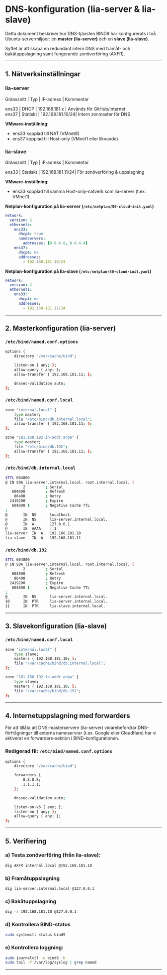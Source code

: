 # DNS-konfiguration (lia-server & lia-slave)

Detta dokument beskriver hur DNS-tjänsten BIND9 har konfigurerats i två Ubuntu-servermiljöer: en **master (lia-server)** och en **slave (lia-slave)**.

Syftet är att skapa en redundant intern DNS med framåt- och bakåtuppslagning samt fungerande zonöverföring (AXFR).

---

## 1. Nätverksinställningar

### lia-server
 Gränssnitt | Typ       | IP-adress       | Kommentar                      

 ens33      | DHCP      | 192.168.181.x    | Används för GitHub/internet    
 ens37      | Statiskt  | 192.168.181.10/24| Intern zonmaster för DNS 

**VMware-inställning:**
- ens33 kopplad till NAT (VMnet8)
- ens37 kopplad till Host-only (VMnet1 eller liknande)

### lia-slave
 Gränssnitt | Typ       | IP-adress       | Kommentar                      

 ens33      | Statiskt  | 192.168.181.11/24| För zonöverföring & uppslagning

**VMware-inställning:**
- ens33 kopplad till samma Host-only-nätverk som lia-server (t.ex. VMnet1)

**Netplan-konfiguration på lia-server (`/etc/netplan/50-cloud-init.yaml`)**
```yaml
network:
  version: 2
  ethernets:
    ens33:
      dhcp4: true
      nameservers:
        addresses: [8.8.8.8, 8.8.4.4]
    ens37:
      dhcp4: no
      addresses:
        - 192.168.181.10/24
```

**Netplan-konfiguration på lia-slave (`/etc/netplan/50-cloud-init.yaml`)**
```yaml
network:
  version: 2
  ethernets:
    ens33:
      dhcp4: no
      addresses:
        - 192.168.181.11/24
```

---

## 2. Masterkonfiguration (lia-server)

### `/etc/bind/named.conf.options`
```bash
options {
    directory "/var/cache/bind";

    listen-on { any; };
    allow-query { any; };
    allow-transfer { 192.168.181.11; };

    dnssec-validation auto;
};
```

### `/etc/bind/named.conf.local`
```bash
zone "internal.local" {
    type master;
    file "/etc/bind/db.internal.local";
    allow-transfer { 192.168.181.11; };
};

zone "181.168.192.in-addr.arpa" {
    type master;
    file "/etc/bind/db.192";
    allow-transfer { 192.168.181.11; };
};
```

### `/etc/bind/db.internal.local`
```bash
$TTL 604800
@ IN SOA lia-server.internal.local. root.internal.local. (
        2         ; Serial
   604800         ; Refresh
    86400         ; Retry
  2419200         ; Expire
   604800 )       ; Negative Cache TTL
;
@       IN  NS      localhost.
@       IN  NS      lia-server.internal.local.
@       IN  A       127.0.0.1
@       IN  AAAA    ::1
lia-server  IN  A   192.168.181.10
lia-slave   IN  A   192.168.181.11
```

### `/etc/bind/db.192`
```bash
$TTL 604800
@ IN SOA lia-server.internal.local. root.internal.local. (
        2         ; Serial
   604800         ; Refresh
    86400         ; Retry
  2419200         ; Expire
   604800 )       ; Negative Cache TTL
;
@       IN  NS      lia-server.internal.local.
10      IN  PTR     lia-server.internal.local.
11      IN  PTR     lia-slave.internal.local.
```

---

## 3. Slavekonfiguration (lia-slave)

### `/etc/bind/named.conf.local`
```bash
zone "internal.local" {
    type slave;
    masters { 192.168.181.10; };
    file "/var/cache/bind/db.internal.local";
};

zone "181.168.192.in-addr.arpa" {
    type slave;
    masters { 192.168.181.10; };
    file "/var/cache/bind/db.192";
};
```

---

## 4. Internetuppslagning med forwarders

För att tillåta att DNS-masterservern (lia-server) vidarebefordrar DNS-förfrågningar till externa namnservrar (t.ex. Google eller Cloudflare) har vi aktiverat en forwarders-sektion i BIND-konfigurationen.

### Redigerad fil: `/etc/bind/named.conf.options`

```bash
options {
    directory "/var/cache/bind";

    forwarders {
        8.8.8.8;
        1.1.1.1;
    };

    dnssec-validation auto;

    listen-on-v6 { any; };
    listen-on { any; };
    allow-query { any; };
};

```

---


## 5. Verifiering

### a) Testa zonöverföring (från lia-slave):
```bash
dig AXFR internal.local @192.168.181.10
```

### b) Framåtuppslagning
```bash
dig lia-server.internal.local @127.0.0.1
```

### c) Bakåtuppslagning
```bash
dig -x 192.168.181.10 @127.0.0.1
```

### d) Kontrollera BIND-status
```bash
sudo systemctl status bind9
```

### e) Kontrollera loggning:
```bash
sudo journalctl -u bind9 -b
sudo tail -f /var/log/syslog | grep named
```

---
